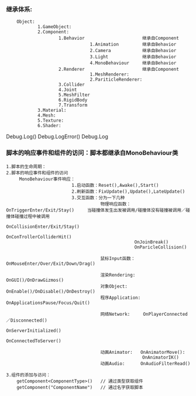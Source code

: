 ### 继承体系:
        Object: 
                1.GameObject:
                2.Component:
                        1.Behavior                      继承自Component
                                    1.Animation         继承自Behavior
                                    2.Camera            继承自Behavior
                                    3.Light             继承自Behavior
                                    4.MonoBehaviour     继承自Behavior
                        2.Renderer                      继承自Component
                                    1.MeshRenderer:
                                    2.PariticleRenderer:
                        3.Collider
                        4.Joint
                        5.MeshFilter
                        6.RigidBody
                        7.Transform
                3.Material:
                4.Mesh:
                5.Texture:
                6.Shader:



Debug.Log()
Debug.LogError()
Debug.Log


### 脚本的响应事件和组件的访问：脚本都继承自MonoBehaviour类
    1.脚本的生命周期：
    2.脚本的响应事件和组件的访问
         MonoBehaviour事件响应：
                             1.启动函数：Reset(),Awake(),Start()
                             2.刷新函数：FixUpdate(),Update(),LateUpdate()
                             3.交互函数：分为一下几种
                                        物理响应函数： OnTriggerEnter/Exit/Stay()     当碰撞体发生出发被调用/碰撞体没有碰撞被调用／碰撞体碰撞过程中被调用
                                                     OnCollisionEnter/Exit/Stay()
                                                     OnConTrollerColliderHit()
                                                     OnJoinBreak()
                                                     OnParicleCollision()

                                        鼠标Input函数：  OnMouseEnter/Over/Exit/Down/Drag()

                                        渲染Rendering:   OnGUI()/OnDrawGizmos()
                                        对象Object:      OnEnable()/OnDisable()/OnDestroy()
                                        程序Application: OnApplicationsPause/Focus/Quit()

                                        网络Network:     OnPlayerConnected／Disconnected()
                                                        OnServerInitialized()
                                                        OnConnectedToServer()

                                        动画Animator:   OnAnimatorMove():
                                                        OnAnimatorIK()
                                        动画Audio:      OnAudioFilterRead()  

    3.组件的添加与访问：
        getComponent<ComponentType>()   // 通过类型获取组件   
        getComponent("ComponentName")   // 通过名字获取脚本
                                     

                                                         


                 

